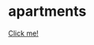 # apartments

[Click me!](https://github.com/thezapalsky/apartments/blob/main/apartments-pred-mz.ipynb) 